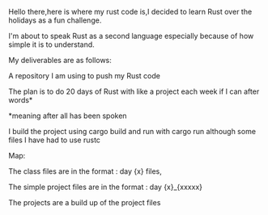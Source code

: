 Hello there,here is where my rust code is,I decided to learn Rust over the holidays as a fun challenge.

I'm about to speak Rust as a second language especially because of how simple it is to understand.

My deliverables are as follows:

A repository I am using to push my Rust code

The plan is to do 20 days of Rust with like a project each week if I can after words*

*meaning after all has been spoken

I build the project using cargo build and run with cargo run although some files I have had to use rustc


Map:


The class files are in the format : day {x} files,

The simple project files are in the format : day {x}_{xxxxx}


The projects are a build up of the project files
